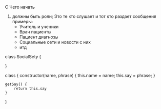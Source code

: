 C Чего начать

1. должны быть роли; Это те кто слушает и тот кто раздает сообщения 
	 примеры:
	  - Учитель и ученики
	  - Врач пациенты
	  - Пациент диагнозы
	  - Социальные  сети и новости с них
	  - итд
	    


class SocialSety {

}


class  {
	constructor(name, phrase) {
		this.name = name;
		this.say = phrase;
	}
	
	getSay() {
		return this.say
	}
}


